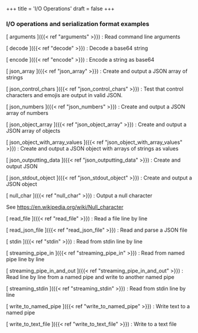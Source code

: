 +++
title = 'I/O Operations'
draft = false
+++

### I/O operations and serialization format examples
[ arguments ]({{< ref "arguments" >}}) : Read command line arguments

[ decode ]({{< ref "decode" >}}) : Decode a base64 string

[ encode ]({{< ref "encode" >}}) : Encode a string as base64

[ json_array ]({{< ref "json_array" >}}) : Create and output a JSON array of strings

[ json_control_chars ]({{< ref "json_control_chars" >}}) : Test that control characters and emojis are output in valid JSON.

[ json_numbers ]({{< ref "json_numbers" >}}) : Create and output a JSON array of numbers

[ json_object_array ]({{< ref "json_object_array" >}}) : Create and output a JSON array of objects

[ json_object_with_array_values ]({{< ref "json_object_with_array_values" >}}) : Create and output a JSON object with arrays of strings as values

[ json_outputting_data ]({{< ref "json_outputting_data" >}}) : Create and output JSON

[ json_stdout_object ]({{< ref "json_stdout_object" >}}) : Create and output a JSON object

[ null_char ]({{< ref "null_char" >}}) : Output a null character

See https://en.wikipedia.org/wiki/Null_character


[ read_file ]({{< ref "read_file" >}}) : Read a file line by line

[ read_json_file ]({{< ref "read_json_file" >}}) : Read and parse a JSON file

[ stdin ]({{< ref "stdin" >}}) : Read from stdin line by line

[ streaming_pipe_in ]({{< ref "streaming_pipe_in" >}}) : Read from named pipe line by line

[ streaming_pipe_in_and_out ]({{< ref "streaming_pipe_in_and_out" >}}) : Read line by line from a named pipe and write to another named pipe

[ streaming_stdin ]({{< ref "streaming_stdin" >}}) : Read from stdin line by line

[ write_to_named_pipe ]({{< ref "write_to_named_pipe" >}}) : Write text to a named pipe

[ write_to_text_file ]({{< ref "write_to_text_file" >}}) : Write to a text file

